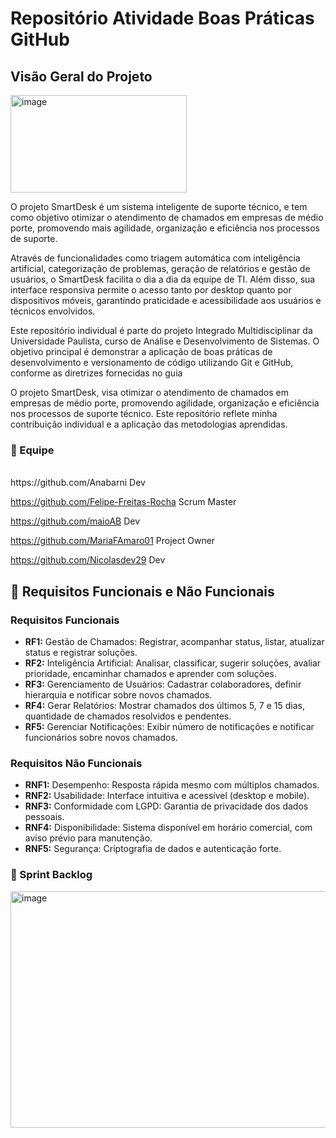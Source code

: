 # Repositório Atividade Boas Práticas GitHub

## Visão Geral do Projeto

<img width="282" height="156" alt="image" src="https://github.com/user-attachments/assets/540474cd-259d-483a-aa5f-744ea4e9a0c4" />

O projeto SmartDesk é um sistema inteligente de suporte técnico, e tem como objetivo otimizar o atendimento de chamados em empresas de médio porte, promovendo mais agilidade, organização e eficiência nos processos de suporte.

Através de funcionalidades como triagem automática com inteligência artificial, categorização de problemas, geração de relatórios e gestão de usuários, o SmartDesk facilita o dia a dia da equipe de TI. Além disso, sua interface responsiva permite o acesso tanto por desktop quanto por dispositivos móveis, garantindo praticidade e acessibilidade aos usuários e técnicos envolvidos.


Este repositório individual é parte do projeto Integrado Multidisciplinar da Universidade Paulista, curso de Análise e Desenvolvimento de Sistemas. O objetivo principal é demonstrar a aplicação de boas práticas de desenvolvimento e versionamento de código utilizando Git e GitHub, conforme as diretrizes fornecidas no guia

O projeto SmartDesk, visa otimizar o atendimento de chamados em empresas de médio porte, promovendo agilidade, organização e eficiência nos processos de suporte técnico. Este repositório reflete minha contribuição individual e a aplicação das metodologias aprendidas.

### 👥 Equipe
<br/>
https://github.com/Anabarni Dev


https://github.com/Felipe-Freitas-Rocha Scrum Master


https://github.com/maioAB Dev


https://github.com/MariaFAmaro01 Project Owner


https://github.com/Nicolasdev29 Dev


## 🚀 Requisitos Funcionais e Não Funcionais

### Requisitos Funcionais

*   **RF1:** Gestão de Chamados: Registrar, acompanhar status, listar, atualizar status e registrar soluções.
*   **RF2:** Inteligência Artificial: Analisar, classificar, sugerir soluções, avaliar prioridade, encaminhar chamados e aprender com soluções.
*   **RF3:** Gerenciamento de Usuários: Cadastrar colaboradores, definir hierarquia e notificar sobre novos chamados.
*   **RF4:** Gerar Relatórios: Mostrar chamados dos últimos 5, 7 e 15 dias, quantidade de chamados resolvidos e pendentes.
*   **RF5:** Gerenciar Notificações: Exibir número de notificações e notificar funcionários sobre novos chamados.

### Requisitos Não Funcionais

*   **RNF1:** Desempenho: Resposta rápida mesmo com múltiplos chamados.
*   **RNF2:** Usabilidade: Interface intuitiva e acessível (desktop e mobile).
*   **RNF3:** Conformidade com LGPD: Garantia de privacidade dos dados pessoais.
*   **RNF4:** Disponibilidade: Sistema disponível em horário comercial, com aviso prévio para manutenção.
*   **RNF5:** Segurança: Criptografia de dados e autenticação forte.

### 📌 Sprint Backlog
<img width="826" height="378" alt="image" src="https://github.com/user-attachments/assets/155653ee-8ad0-40c7-9d9b-ea0fe5d6cffb" />
